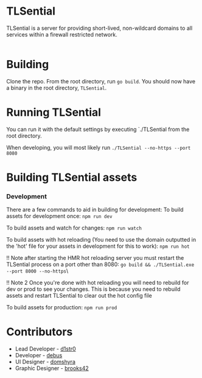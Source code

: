 # TLSential
TLSential is a server for providing short-lived, non-wildcard domains to all services within a firewall restricted network.

[![<ImageWare>](https://circleci.com/gh/ImageWare/TLSential.svg?style=svg)](https://app.circleci.com/pipelines/github/ImageWare/TLSential/)

# Building

Clone the repo. From the root directory, run `go build`. You should now have a binary in the root directory, `TLSential`.

# Running TLSential

You can run it with the default settings by executing `./TLSential from the root directory.

When developing, you will most likely run `./TLSential --no-https --port 8080`

# Building TLSential assets

### Development
There are a few commands to aid in building for development:
To build assets for development once:
```npm run dev```

To build assets and watch for changes:
```npm run watch```

To build assets with hot reloading (You need to use the domain outputted in the 'hot' file for your assets in development for this to work):
```npm run hot```

!! Note after starting the HMR hot reloading server you must restart the TLSential process on a port other than 8080:
```go build && ./TLSential.exe --port 8000 --no-https```\

!! Note 2 Once you're done with hot reloading you will need to rebuild for dev or prod to see your changes. This is because you need to rebuild assets and restart TLSential to clear out the hot config file

To build assets for production:
```npm run prod```


# Contributors

* Lead Developer - [d1str0](https://github.com/d1str0)
* Developer - [debus](https://github.com/debus)
* UI Designer - [domshyra](https://github.com/domshyra)
* Graphic Designer - [brooks42](https://github.com/brooks42)
